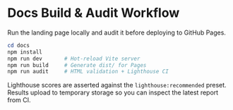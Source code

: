 # Docs Build & Audit Workflow

Run the landing page locally and audit it before deploying to GitHub Pages.

```powershell
cd docs
npm install
npm run dev       # Hot-reload Vite server
npm run build     # Generate dist/ for Pages
npm run audit     # HTML validation + Lighthouse CI
```

Lighthouse scores are asserted against the `lighthouse:recommended` preset. Results upload to temporary storage so you can inspect the latest report from CI.

